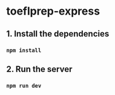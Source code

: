 # toeflprep-express

## 1. Install the dependencies

### `npm install`

## 2. Run the server

### `npm run dev`

